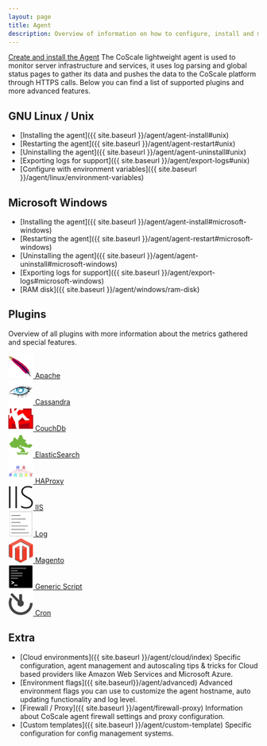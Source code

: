 ```yaml
---
layout: page
title: Agent
description: Overview of information on how to configure, install and maintain the CoScale agent.
---
```


<a href="{{ site.baseurl }}/agent/install" id="installation" class="btn btn-primary btn-lg pull-right">Create and install the Agent</a>
The CoScale lightweight agent is used to monitor server infrastructure and services, it uses log parsing and global status pages to gather its data and pushes the data to the CoScale platform through HTTPS calls. Below you can find a list of supported plugins and more advanced features.

## GNU Linux / Unix

* [Installing the agent]({{ site.baseurl }}/agent/agent-install#unix)
* [Restarting the agent]({{ site.baseurl }}/agent/agent-restart#unix)
* [Uninstalling the agent]({{ site.baseurl }}/agent/agent-uninstall#unix)
* [Exporting logs for support]({{ site.baseurl }}/agent/export-logs#unix)
* [Configure with environment variables]({{ site.baseurl }}/agent/linux/environment-variables)

## Microsoft Windows

* [Installing the agent]({{ site.baseurl }}/agent/agent-install#microsoft-windows)
* [Restarting the agent]({{ site.baseurl }}/agent/agent-restart#microsoft-windows)
* [Uninstalling the agent]({{ site.baseurl }}/agent/agent-uninstall#microsoft-windows)
* [Exporting logs for support]({{ site.baseurl }}/agent/export-logs#microsoft-windows)
* [RAM disk]({{ site.baseurl }}/agent/windows/ram-disk)

## Plugins
Overview of all plugins with more information about the metrics gathered and special features.

<div class="row">
    <div class="col-sm-3"><a href="{{ site.baseurl }}/agent/plugins/apache"><img src="/gfx/agent/apache.png" alt="Apache icon"> Apache</a></div>
    <div class="col-sm-3"><a href="{{ site.baseurl }}/agent/plugins/cassandra"><img src="/gfx/agent/cassandra.png" alt="Cassandra icon"> Cassandra</a></div>
    <div class="col-sm-3"><a href="{{ site.baseurl }}/agent/plugins/couchdb"><img src="/gfx/agent/couchdb.png" alt="CouchDb icon"> CouchDb</a></div>
    <div class="col-sm-3"><a href="{{ site.baseurl }}/agent/plugins/elasticsearch"><img src="/gfx/agent/elasticsearch.png" alt="ElasticSearch icon"> ElasticSearch</a></div>
    <div class="col-sm-3"><a href="{{ site.baseurl }}/agent/plugins/haproxy"><img src="/gfx/agent/haproxy.png" alt="HAProxy icon"> HAProxy</a></div>
    <div class="col-sm-3"><a href="{{ site.baseurl }}/agent/plugins/iis"><img src="/gfx/agent/iis.png" alt="IIS icon"> IIS</a></div>
    <div class="col-sm-3"><a href="{{ site.baseurl }}/agent/plugins/log"><img src="/gfx/agent/log_plugin.png" alt="Log icon"> Log</a></div>
    <div class="col-sm-3"><a href="{{ site.baseurl }}/agent/plugins/magento"><img src="/gfx/agent/magento.png" alt="Magento icon"> Magento</a></div>
    <div class="col-sm-3"><a href="{{ site.baseurl }}/custom-metrics/generic-script/index/"><img src="/gfx/agent/genericscript.png" alt="Script icon"> Generic Script</a></div>
    <div class="col-sm-3"><a href="{{ site.baseurl }}/agent/plugins/cron"><img src="/gfx/agent/CRON.png" alt="Cron icon"> Cron</a></div>
</div>

## Extra

* [Cloud environments]({{ site.baseurl }}/agent/cloud/index)
    Specific configuration, agent management and autoscaling tips & tricks for Cloud based providers like Amazon Web Services and Microsoft Azure.
* [Environment flags]({{ site.baseurl}}/agent/advanced)
    Advanced environment flags you can use to customize the agent hostname, auto updating functionality and log level.
* [Firewall / Proxy]({{ site.baseurl }}/agent/firewall-proxy)
    Information about CoScale agent firewall settings and proxy configuration.
* [Custom templates]({{ site.baseurl }}/agent/custom-template)
    Specific configuration for config management systems.
